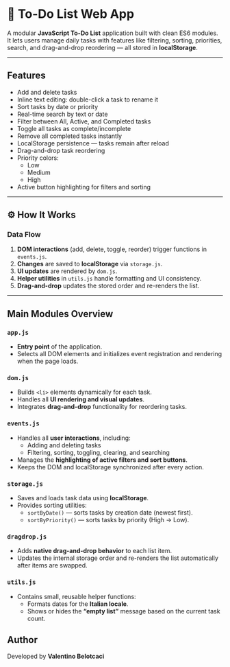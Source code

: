# 📝 To-Do List Web App

A modular **JavaScript To-Do List** application built with clean ES6 modules.  
It lets users manage daily tasks with features like filtering, sorting, priorities, search, and drag-and-drop reordering — all stored in **localStorage**.

---

## Features

- Add and delete tasks  
- Inline text editing: double-click a task to rename it
- Sort tasks by date or priority  
- Real-time search by text or date  
- Filter between All, Active, and Completed tasks  
- Toggle all tasks as complete/incomplete  
- Remove all completed tasks instantly  
- LocalStorage persistence — tasks remain after reload  
- Drag-and-drop task reordering  
- Priority colors:  
  - Low  
  - Medium  
  - High  
- Active button highlighting for filters and sorting  


---

## ⚙️ How It Works

### Data Flow
1. **DOM interactions** (add, delete, toggle, reorder) trigger functions in `events.js`.  
2. **Changes** are saved to **localStorage** via `storage.js`.  
3. **UI updates** are rendered by `dom.js`.  
4. **Helper utilities** in `utils.js` handle formatting and UI consistency.  
5. **Drag-and-drop** updates the stored order and re-renders the list.

---

## Main Modules Overview

### `app.js`
- **Entry point** of the application.  
- Selects all DOM elements and initializes event registration and rendering when the page loads.

### `dom.js`
- Builds `<li>` elements dynamically for each task.  
- Handles all **UI rendering and visual updates**.  
- Integrates **drag-and-drop** functionality for reordering tasks.

### `events.js`
- Handles all **user interactions**, including:
  - Adding and deleting tasks  
  - Filtering, sorting, toggling, clearing, and searching  
- Manages the **highlighting of active filters and sort buttons**.  
- Keeps the DOM and localStorage synchronized after every action.

### `storage.js`
- Saves and loads task data using **localStorage**.  
- Provides sorting utilities:
  - `sortByDate()` — sorts tasks by creation date (newest first).  
  - `sortByPriority()` — sorts tasks by priority (High → Low).

### `dragdrop.js`
- Adds **native drag-and-drop behavior** to each list item.  
- Updates the internal storage order and re-renders the list automatically after items are swapped.

### `utils.js`
- Contains small, reusable helper functions:
  - Formats dates for the **Italian locale**.  
  - Shows or hides the **“empty list”** message based on the current task count.

## Author
Developed by **Valentino Belotcaci**  